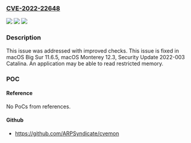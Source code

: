 ### [CVE-2022-22648](https://cve.mitre.org/cgi-bin/cvename.cgi?name=CVE-2022-22648)
![](https://img.shields.io/static/v1?label=Product&message=macOS&color=blue)
![](https://img.shields.io/static/v1?label=Version&message=n%2Fa&color=blue)
![](https://img.shields.io/static/v1?label=Vulnerability&message=An%20application%20may%20be%20able%20to%20read%20restricted%20memory&color=brighgreen)

### Description

This issue was addressed with improved checks. This issue is fixed in macOS Big Sur 11.6.5, macOS Monterey 12.3, Security Update 2022-003 Catalina. An application may be able to read restricted memory.

### POC

#### Reference
No PoCs from references.

#### Github
- https://github.com/ARPSyndicate/cvemon

